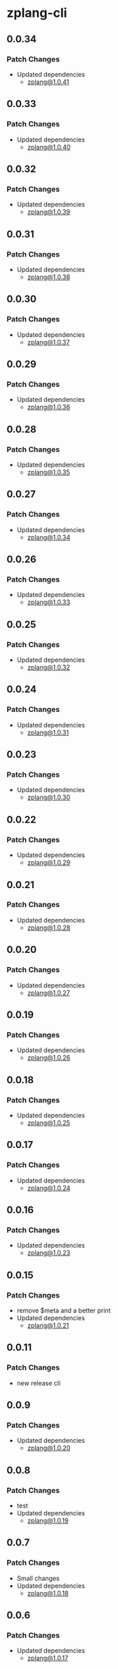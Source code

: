 # zplang-cli

## 0.0.34

### Patch Changes

- Updated dependencies
  - zplang@1.0.41

## 0.0.33

### Patch Changes

- Updated dependencies
  - zplang@1.0.40

## 0.0.32

### Patch Changes

- Updated dependencies
  - zplang@1.0.39

## 0.0.31

### Patch Changes

- Updated dependencies
  - zplang@1.0.38

## 0.0.30

### Patch Changes

- Updated dependencies
  - zplang@1.0.37

## 0.0.29

### Patch Changes

- Updated dependencies
  - zplang@1.0.36

## 0.0.28

### Patch Changes

- Updated dependencies
  - zplang@1.0.35

## 0.0.27

### Patch Changes

- Updated dependencies
  - zplang@1.0.34

## 0.0.26

### Patch Changes

- Updated dependencies
  - zplang@1.0.33

## 0.0.25

### Patch Changes

- Updated dependencies
  - zplang@1.0.32

## 0.0.24

### Patch Changes

- Updated dependencies
  - zplang@1.0.31

## 0.0.23

### Patch Changes

- Updated dependencies
  - zplang@1.0.30

## 0.0.22

### Patch Changes

- Updated dependencies
  - zplang@1.0.29

## 0.0.21

### Patch Changes

- Updated dependencies
  - zplang@1.0.28

## 0.0.20

### Patch Changes

- Updated dependencies
  - zplang@1.0.27

## 0.0.19

### Patch Changes

- Updated dependencies
  - zplang@1.0.26

## 0.0.18

### Patch Changes

- Updated dependencies
  - zplang@1.0.25

## 0.0.17

### Patch Changes

- Updated dependencies
  - zplang@1.0.24

## 0.0.16

### Patch Changes

- Updated dependencies
  - zplang@1.0.23

## 0.0.15

### Patch Changes

- remove $meta and a better print
- Updated dependencies
  - zplang@1.0.21

## 0.0.11

### Patch Changes

- new release cli

## 0.0.9

### Patch Changes

- Updated dependencies
  - zplang@1.0.20

## 0.0.8

### Patch Changes

- test
- Updated dependencies
  - zplang@1.0.19

## 0.0.7

### Patch Changes

- Small changes
- Updated dependencies
  - zplang@1.0.18

## 0.0.6

### Patch Changes

- Updated dependencies
  - zplang@1.0.17
